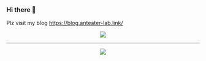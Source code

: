 ### Hi there 👋

Plz visit my blog https://blog.anteater-lab.link/

<p align=center>
  <a href="https://solved.ac/anteater333/">
    <img src="http://mazassumnida.wtf/api/v2/generate_badge?boj=anteater333" />
  </a>
</p>

---

<p align=center>
  <a href="https://www.buymeacoffee.com/anteater333"><img src="https://img.buymeacoffee.com/button-api/?text=Buy me a potion&emoji=&slug=anteater333&button_colour=3c2a1e&font_colour=ffffff&font_family=Cookie&outline_colour=ffffff&coffee_colour=FFDD00" /></a>
</p>

<!--
**anteater333/anteater333** is a ✨ _special_ ✨ repository because its `README.md` (this file) appears on your GitHub profile.

Here are some ideas to get you started:

- 🔭 I’m currently working on ...
- 🌱 I’m currently learning ...
- 👯 I’m looking to collaborate on ...
- 🤔 I’m looking for help with ...
- 💬 Ask me about ...
- 📫 How to reach me: ...
- 😄 Pronouns: ...
- ⚡ Fun fact: ...
-->
